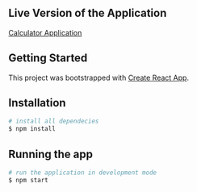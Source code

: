 ## Live Version of the Application

[Calculator Application](http://medina-pj.github.io/calculator-application)

## Getting Started

This project was bootstrapped with [Create React App](https://github.com/facebook/create-react-app).

## Installation

```bash
# install all dependecies
$ npm install
```

## Running the app

```bash
# run the application in development mode
$ npm start
```
